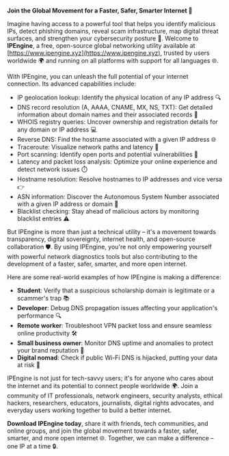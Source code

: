 **Join the Global Movement for a Faster, Safer, Smarter Internet 🚀**

Imagine having access to a powerful tool that helps you identify malicious IPs, detect phishing domains, reveal scam infrastructure, map digital threat surfaces, and strengthen your cybersecurity posture 🔐. Welcome to **IPEngine**, a free, open-source global networking utility available at [https://www.ipengine.xyz](https://www.ipengine.xyz), trusted by users worldwide 🌍 and running on all platforms with support for all languages 🌐.

With IPEngine, you can unleash the full potential of your internet connection. Its advanced capabilities include:

* IP geolocation lookup: Identify the physical location of any IP address 🔍
* DNS record resolution (A, AAAA, CNAME, MX, NS, TXT): Get detailed information about domain names and their associated records 📡
* WHOIS registry queries: Uncover ownership and registration details for any domain or IP address 💻
* Reverse DNS: Find the hostname associated with a given IP address 🌐
* Traceroute: Visualize network paths and latency 🔗
* Port scanning: Identify open ports and potential vulnerabilities 🚨
* Latency and packet loss analysis: Optimize your online experience and detect network issues ⏱️
* Hostname resolution: Resolve hostnames to IP addresses and vice versa 👉
* ASN information: Discover the Autonomous System Number associated with a given IP address or domain 🔗
* Blacklist checking: Stay ahead of malicious actors by monitoring blacklist entries ⚠️

But IPEngine is more than just a technical utility – it's a movement towards transparency, digital sovereignty, internet health, and open-source collaboration 🛡️. By using IPEngine, you're not only empowering yourself with powerful network diagnostics tools but also contributing to the development of a faster, safer, smarter, and more open internet.

Here are some real-world examples of how IPEngine is making a difference:

* **Student**: Verify that a suspicious scholarship domain is legitimate or a scammer's trap 📚
* **Developer**: Debug DNS propagation issues affecting your application's performance 🔍
* **Remote worker**: Troubleshoot VPN packet loss and ensure seamless online productivity 🛠️
* **Small business owner**: Monitor DNS uptime and anomalies to protect your brand reputation 💼
* **Digital nomad**: Check if public Wi-Fi DNS is hijacked, putting your data at risk 📡

IPEngine is not just for tech-savvy users; it's for anyone who cares about the internet and its potential to connect people worldwide 🌍. Join a community of IT professionals, network engineers, security analysts, ethical hackers, researchers, educators, journalists, digital rights advocates, and everyday users working together to build a better internet.

**Download IPEngine today**, share it with friends, tech communities, and online groups, and join the global movement towards a faster, safer, smarter, and more open internet 🌐. Together, we can make a difference – one IP at a time 🔒.
